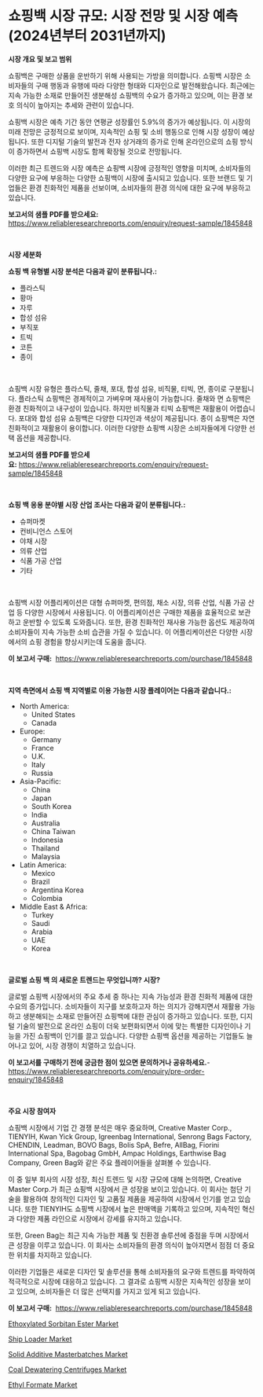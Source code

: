 <p><h1>쇼핑백 시장 규모: 시장 전망 및 시장 예측 (2024년부터 2031년까지)</h1></p><p><strong>시장 개요 및 보고 범위</strong></p>
<p><p>쇼핑백은 구매한 상품을 운반하기 위해 사용되는 가방을 의미합니다. 쇼핑백 시장은 소비자들의 구매 행동과 유행에 따라 다양한 형태와 디자인으로 발전해왔습니다. 최근에는 지속 가능한 소재로 만들어진 생분해성 쇼핑백의 수요가 증가하고 있으며, 이는 환경 보호 의식이 높아지는 추세와 관련이 있습니다.</p><p>쇼핑백 시장은 예측 기간 동안 연평균 성장률인 5.9%의 증가가 예상됩니다. 이 시장의 미래 전망은 긍정적으로 보이며, 지속적인 쇼핑 및 소비 행동으로 인해 시장 성장이 예상됩니다. 또한 디지털 기술의 발전과 전자 상거래의 증가로 인해 온라인으로의 쇼핑 방식이 증가하면서 쇼핑백 시장도 함께 확장될 것으로 전망됩니다.</p><p>이러한 최근 트렌드와 시장 예측은 쇼핑백 시장에 긍정적인 영향을 미치며, 소비자들의 다양한 요구에 부응하는 다양한 쇼핑백이 시장에 출시되고 있습니다. 또한 브랜드 및 기업들은 환경 친화적인 제품을 선보이며, 소비자들의 환경 의식에 대한 요구에 부응하고 있습니다.</p></p>
<p><strong>보고서의 샘플 PDF를 받으세요:</strong> <a href="https://www.reliableresearchreports.com/enquiry/request-sample/1845848">https://www.reliableresearchreports.com/enquiry/request-sample/1845848</a></p>
<p>&nbsp;</p>
<p><strong>시장 세분화</strong></p>
<p><strong>쇼핑 백 유형별 시장 분석은 다음과 같이 분류됩니다.:</strong></p>
<p><ul><li>플라스틱</li><li>황마</li><li>자루</li><li>합성 섬유</li><li>부직포</li><li>트빅</li><li>코튼</li><li>종이</li></ul></p>
<p>&nbsp;</p>
<p><p>쇼핑백 시장 유형은 플라스틱, 줄채, 포대, 합성 섬유, 비직물, 티빅, 면, 종이로 구분됩니다. 플라스틱 쇼핑백은 경제적이고 가벼우며 재사용이 가능합니다. 줄채와 면 쇼핑백은 환경 친화적이고 내구성이 있습니다. 하지만 비직물과 티빅 쇼핑백은 재활용이 어렵습니다. 포대와 합성 섬유 쇼핑백은 다양한 디자인과 색상이 제공됩니다. 종이 쇼핑백은 자연 친화적이고 재활용이 용이합니다. 이러한 다양한 쇼핑백 시장은 소비자들에게 다양한 선택 옵션을 제공합니다.</p></p>
<p><strong>보고서의 샘플 PDF를 받으세요:</strong>&nbsp;<a href="https://www.reliableresearchreports.com/enquiry/request-sample/1845848">https://www.reliableresearchreports.com/enquiry/request-sample/1845848</a></p>
<p>&nbsp;</p>
<p><strong> 쇼핑 백 응용 분야별 시장 산업 조사는 다음과 같이 분류됩니다.:</strong></p>
<p><ul><li>슈퍼마켓</li><li>컨비니언스 스토어</li><li>야채 시장</li><li>의류 산업</li><li>식품 가공 산업</li><li>기타</li></ul></p>
<p>&nbsp;</p>
<p><p>쇼핑백 시장 어플리케이션은 대형 슈퍼마켓, 편의점, 채소 시장, 의류 산업, 식품 가공 산업 등 다양한 시장에서 사용됩니다. 이 어플리케이션은 구매한 제품을 효율적으로 보관하고 운반할 수 있도록 도와줍니다. 또한, 환경 친화적인 재사용 가능한 옵션도 제공하여 소비자들이 지속 가능한 소비 습관을 가질 수 있습니다. 이 어플리케이션은 다양한 시장에서의 쇼핑 경험을 향상시키는데 도움을 줍니다.</p></p>
<p><strong>이 보고서 구매:</strong>&nbsp; <a href="https://www.reliableresearchreports.com/purchase/1845848">https://www.reliableresearchreports.com/purchase/1845848</a></p>
<p>&nbsp;</p>
<p><strong>지역 측면에서 쇼핑 백 지역별로 이용 가능한 시장 플레이어는 다음과 같습니다.:</strong></p>
<p><ul>
    <li>
        North America:
        <ul>
            <li>United States</li>
            <li>Canada</li>
        </ul>
    </li>
    <li>
        Europe:
        <ul>
            <li>Germany</li>
            <li>France</li>
            <li>U.K.</li>
            <li>Italy</li>
            <li>Russia</li>
        </ul>
    </li>
    <li>
        Asia-Pacific:
        <ul>
            <li>China</li>
            <li>Japan</li>
            <li>South Korea</li>
            <li>India</li>
            <li>Australia</li>
            <li>China Taiwan</li>
            <li>Indonesia</li>
            <li>Thailand</li>
            <li>Malaysia</li>
        </ul>
    </li>
    <li>
        Latin America:
        <ul>
            <li>Mexico</li>
            <li>Brazil</li>
            <li>Argentina Korea</li>
            <li>Colombia</li>
        </ul>
    </li>
    <li>
        Middle East & Africa:
        <ul>
            <li>Turkey</li>
            <li>Saudi</li>
            <li>Arabia</li>
            <li>UAE</li>
            <li>Korea</li>
        </ul>
    </li>
    </ul></p>
<p>&nbsp;</p>
<p><strong>글로벌 쇼핑 백 의 새로운 트렌드는 무엇입니까? 시장?</strong></p>
<p><p>글로벌 쇼핑백 시장에서의 주요 추세 중 하나는 지속 가능성과 환경 친화적 제품에 대한 수요의 증가입니다. 소비자들이 지구를 보호하고자 하는 의지가 강해지면서 재활용 가능하고 생분해되는 소재로 만들어진 쇼핑백에 대한 관심이 증가하고 있습니다. 또한, 디지털 기술의 발전으로 온라인 쇼핑이 더욱 보편화되면서 이에 맞는 특별한 디자인이나 기능을 가진 쇼핑백이 인기를 끌고 있습니다. 다양한 쇼핑백 옵션을 제공하는 기업들도 늘어나고 있어, 시장 경쟁이 치열하고 있습니다.</p></p>
<p><strong>이 보고서를 구매하기 전에 궁금한 점이 있으면 문의하거나 공유하세요.</strong>- <a href="https://www.reliableresearchreports.com/enquiry/pre-order-enquiry/1845848">https://www.reliableresearchreports.com/enquiry/pre-order-enquiry/1845848</a></p>
<p>&nbsp;</p>
<p><strong>주요 시장 참여자</strong></p>
<p><p>쇼핑백 시장에서 기업 간 경쟁 분석은 매우 중요하며, Creative Master Corp., TIENYIH, Kwan Yick Group, Igreenbag International, Senrong Bags Factory, CHENDIN, Leadman, BOVO Bags, Bolis SpA, Befre, AllBag, Fiorini International Spa, Bagobag GmbH, Ampac Holdings, Earthwise Bag Company, Green Bag와 같은 주요 플레이어들을 살펴볼 수 있습니다. </p><p>이 중 일부 회사의 시장 성장, 최신 트렌드 및 시장 규모에 대해 논의하면, Creative Master Corp.가 최근 쇼핑백 시장에서 큰 성장을 보이고 있습니다. 이 회사는 첨단 기술을 활용하여 창의적인 디자인 및 고품질 제품을 제공하여 시장에서 인기를 얻고 있습니다. 또한 TIENYIH도 쇼핑백 시장에서 높은 판매액을 기록하고 있으며, 지속적인 혁신과 다양한 제품 라인으로 시장에서 강세를 유지하고 있습니다. </p><p>또한, Green Bag는 최근 지속 가능한 제품 및 친환경 솔루션에 중점을 두며 시장에서 큰 성장을 이루고 있습니다. 이 회사는 소비자들의 환경 의식이 높아지면서 점점 더 중요한 위치를 차지하고 있습니다.</p><p>이러한 기업들은 새로운 디자인 및 솔루션을 통해 소비자들의 요구와 트렌드를 파악하여 적극적으로 시장에 대응하고 있습니다. 그 결과로 쇼핑백 시장은 지속적인 성장을 보이고 있으며, 소비자들은 더 많은 선택지를 가지고 있게 되고 있습니다.</p></p>
<p><strong>이 보고서 구매:</strong>&nbsp;&nbsp;<a href="https://www.reliableresearchreports.com/purchase/1845848">https://www.reliableresearchreports.com/purchase/1845848</a></p>
<p><p><a href="https://sudsy-motorcycle-bbc.notion.site/Ethoxylated-Sorbitan-Ester-Market-Offers-Provide-Insightful-Data-for-the-Time-Period-from-2024-to-20-b8e88401d5954e4bb5a5cf84eb4afa7e">Ethoxylated Sorbitan Ester Market</a></p><p><a href="https://issuu.com/reportprime-2/docs/ship-loader-market-size-2030.pptx">Ship Loader Market</a></p><p><a href="https://meowing-canidae-761.notion.site/Global-Solid-Additive-Masterbatches-Market-Size-and-Market-Trends-Insights-and-Projections-from-202-852e24592b554a98bcc636bf94acb1a5">Solid Additive Masterbatches Market</a></p><p><a href="https://issuu.com/reportprime-2/docs/coal-dewatering-centrifuges-market-size-2030.pptx">Coal Dewatering Centrifuges Market</a></p><p><a href="https://github.com/RoccoManning/Market-Research-Report-List-4/blob/main/ethyl-formate-market.md">Ethyl Formate Market</a></p></p>
